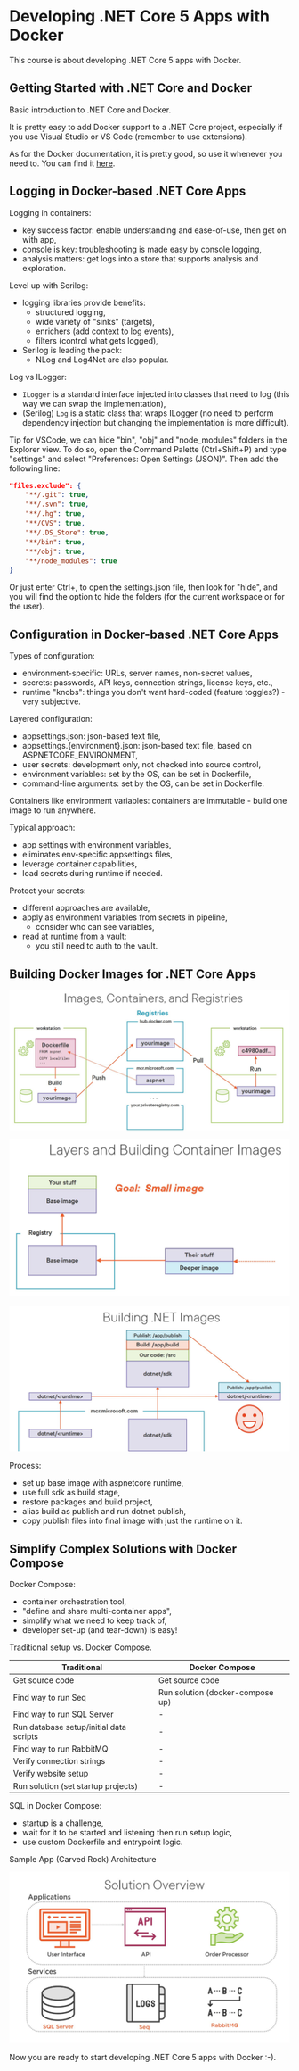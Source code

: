 # Developing .NET Core 5 Apps with Docker

This course is about developing .NET Core 5 apps with Docker.

## Getting Started with .NET Core and Docker

Basic introduction to .NET Core and Docker.

It is pretty easy to add Docker support to a .NET Core project, especially if you use Visual Studio or VS Code (remember to use extensions).

As for the Docker documentation, it is pretty good, so use it whenever you need to. You can find it [here](https://docs.docker.com/).

## Logging in Docker-based .NET Core Apps

Logging in containers:

- key success factor: enable understanding and ease-of-use, then get on with app,
- console is key: troubleshooting is made easy by console logging,
- analysis matters: get logs into a store that supports analysis and exploration.

Level up with Serilog:

- logging libraries provide benefits:
  - structured logging,
  - wide variety of "sinks" (targets),
  - enrichers (add context to log events),
  - filters (control what gets logged),
- Serilog is leading the pack:
  - NLog and Log4Net are also popular.

Log vs ILogger:

- `ILogger` is a standard interface injected into classes that need to log (this way we can swap the implementation),
- (Serilog) `Log` is a static class that wraps ILogger (no need to perform dependency injection but changing the implementation is more difficult).

Tip for VSCode, we can hide "bin", "obj" and "node_modules" folders in the Explorer view. To do so, open the Command Palette (Ctrl+Shift+P) and type "settings" and select "Preferences: Open Settings (JSON)". Then add the following line:

```json
"files.exclude": {
    "**/.git": true,
    "**/.svn": true,
    "**/.hg": true,
    "**/CVS": true,
    "**/.DS_Store": true,
    "**/bin": true,
    "**/obj": true,
    "**/node_modules": true
}
```

Or just enter Ctrl+, to open the settings.json file, then look for "hide", and you will find the option to hide the folders (for the current workspace or for the user).

## Configuration in Docker-based .NET Core Apps

Types of configuration:

- environment-specific: URLs, server names, non-secret values,
- secrets: passwords, API keys, connection strings, license keys, etc.,
- runtime "knobs": things you don't want hard-coded (feature toggles?) - very subjective.

Layered configuration:

- appsettings.json: json-based text file,
- appsettings.{environment}.json: json-based text file, based on ASPNETCORE_ENVIRONMENT,
- user secrets: development only, not checked into source control,
- environment variables: set by the OS, can be set in Dockerfile,
- command-line arguments: set by the OS, can be set in Dockerfile.

Containers like environment variables: containers are immutable - build one image to run anywhere.

Typical approach:

- app settings with environment variables,
- eliminates env-specific appsettings files,
- leverage container capabilities,
- load secrets during runtime if needed.

Protect your secrets:

- different approaches are available,
- apply as environment variables from secrets in pipeline,
  - consider who can see variables,
- read at runtime from a vault:
  - you still need to auth to the vault.

## Building Docker Images for .NET Core Apps

![Images, Containers, Registers](img/images_containers_registers.jpg)

![Layers and Building Container Images](img/layers_and_building_container_images.JPG)

![Build .NET Images](img/building_dotnet_images.jpg)

Process:

- set up base image with aspnetcore runtime,
- use full sdk as build stage,
- restore packages and build project,
- alias build as publish and run dotnet publish,
- copy publish files into final image with just the runtime on it.

## Simplify Complex Solutions with Docker Compose

Docker Compose:

- container orchestration tool,
- "define and share multi-container apps",
- simplify what we need to keep track of,
- developer set-up (and tear-down) is easy!

Traditional setup vs. Docker Compose.

| Traditional                             | Docker Compose                   |
| --------------------------------------- | -------------------------------- |
| Get source code                         | Get source code                  |
| Find way to run Seq                     | Run solution (docker-compose up) |
| Find way to run SQL Server              | -                                |
| Run database setup/initial data scripts | -                                |
| Find way to run RabbitMQ                | -                                |
| Verify connection strings               | -                                |
| Verify website setup                    | -                                |
| Run solution (set startup projects)     | -                                |

SQL in Docker Compose:

- startup is a challenge,
- wait for it to be started and listening then run setup logic,
- use custom Dockerfile and entrypoint logic.

Sample App (Carved Rock) Architecture

![Carved Rock Architecture](img/carved_rock_architecture.jpg)

Now you are ready to start developing .NET Core 5 apps with Docker :-).
